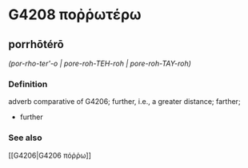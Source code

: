 # G4208 ποῤῥωτέρω

## porrhōtérō

_(por-rho-ter'-o | pore-roh-TEH-roh | pore-roh-TAY-roh)_

### Definition

adverb comparative of G4206; further, i.e., a greater distance; farther; 

- further

### See also

[[G4206|G4206 πόῤῥω]]
